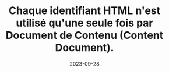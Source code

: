 ---
N: '229'
Rubrique: Structure et code
title: Chaque identifiant HTML n'est utilisé qu'une seule fois par Document  de Contenu (Content Document). 
detail: Chaque identifiant HTML n'est utilisé qu'une seule fois par page. 
categories: [" Structure et code"]
agrege: O4229-E074
opquast: '4 229'
indiceebook: '74'
description: "Règle n° 074"
weight:  074
actif: '1'
layout: rules
date: 2023-09-28
tags: ["", ""]
objectif: ["", ""]
Meo: ""
Controle: ""
Author: "Opquast"
steps: ["", ""]
---